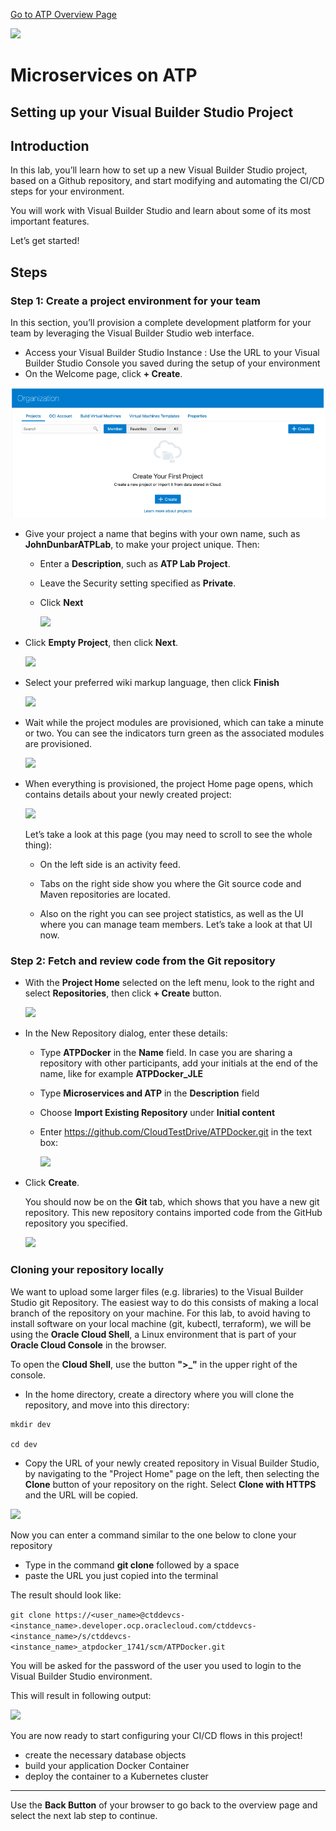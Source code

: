 [Go to ATP Overview Page](../../ATP/readme.md)

![](../../common/images/customer.logo2.png)
# Microservices on ATP #

## Setting up your Visual Builder Studio Project ##


## Introduction ##

In this lab, you’ll learn how to set up a new Visual Builder Studio project, based on a Github repository, and start modifying and automating the CI/CD steps for your environment.

You will work with Visual Builder Studio and learn about some of its most important features.  

Let’s get started! 

## Steps

### Step 1: Create a project environment for your team

In this section, you’ll provision a complete development platform for your team by leveraging the Visual Builder Studio web interface.

- Access your Visual Builder Studio Instance : Use the URL to your Visual Builder Studio Console you saved during the setup of your environment 
- On the Welcome page, click **+ Create**.

![](images/150/create.png)




- Give your project a name that begins with your own name, such as **JohnDunbarATPLab**, to make your project unique.  Then: 

  - Enter a **Description**, such as **ATP Lab Project**.

  - Leave the Security setting specified as **Private**.

  - Click **Next**

    ![](images/150/image002-1.png)
    
    

- Click **Empty Project**, then click **Next**.

  ![](images/150/image003-1.png)

  

- Select your preferred wiki markup language, then click **Finish**

  ![](images/150/image004-1.png)

  

- Wait while the project modules are provisioned, which can take a minute or two. You can see the indicators turn green as the associated modules are provisioned.

  ![](images/150/image005-1.png)

  

- When everything is provisioned, the project Home page opens, which contains details about your newly created project:

  ![](images/150/image006-1.png)

  
  
  Let’s take a look at this page (you may need to scroll to see the whole thing): 
  - On the left side is an activity feed. 
  
  - Tabs on the right side show you where the Git source code and Maven repositories are located.
  
  - Also on the right you can see project statistics, as well as the UI where you can manage team members.  Let’s take a look at that UI now. 
  
    




### Step 2:  Fetch and review code from the Git repository

- With the **Project Home** selected on the left menu, look to the right and select **Repositories**, then click **+ Create** button.

  ![](images/150/image006-2.png)

- In the New Repository dialog, enter these details: 
  - Type **ATPDocker** in the **Name** field.  In case you are sharing a repository with other participants, add your initials at the end of the name, like for example **ATPDocker_JLE**

  - Type **Microservices and ATP** in the **Description** field

  - Choose **Import Existing Repository** under **Initial content**

  - Enter https://github.com/CloudTestDrive/ATPDocker.git in the text box: 

    ![](images/150/image010-3.png)

- Click **Create**.

  You should now be on the **Git** tab, which shows that you have a new git repository.  This new repository contains imported code from the GitHub repository you specified.

  ![](images/150/image011-3.png)





### Cloning your repository locally

We want to upload some larger files (e.g. libraries) to the Visual Builder Studio git Repository.  The easiest way to do this consists of making a local branch of the repository on your machine.  For this lab, to avoid having to install software on your local machine (git, kubectl, terraform), we will be using the **Oracle Cloud Shell**, a Linux environment that is part of your **Oracle Cloud Console** in the browser.

To open the **Cloud Shell**, use the button **">_"** in the upper right of the console.

- In the home directory, create a directory where you will clone the repository, and move into this directory:

```
mkdir dev

cd dev
```



- Copy the URL of your newly created repository in Visual Builder Studio, by navigating to the "Project Home" page on the left, then selecting the **Clone** button of your repository on the right.  Select **Clone with HTTPS** and the URL will be copied.

![](images/150/image013.png)

Now you can enter a command similar to the one below to clone your repository

- Type in the command **git clone** followed by a space
- paste the URL you just copied into the terminal

The result should look like:

`git clone https://<user_name>@ctddevcs-<instance_name>.developer.ocp.oraclecloud.com/ctddevcs-<instance_name>/s/ctddevcs-<instance_name>_atpdocker_1741/scm/ATPDocker.git`

You will be asked for the password of the user you used to login to the Visual Builder Studio environment.

This will result in following output:

![](images/150/image014.png)



You are now ready to start configuring your CI/CD flows in this project!

- create the necessary database objects
- build your application Docker Container
- deploy the container to a Kubernetes cluster

---

Use the **Back Button** of your browser to go back to the overview page and select the next lab step to continue.